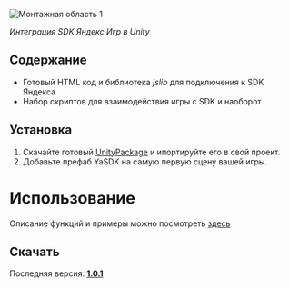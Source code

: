![Монтажная область 1](https://user-images.githubusercontent.com/62552418/205439375-fc552ce6-7fa6-49c4-b15e-39c9b6734d1a.png)

_Интеграция SDK Яндекс.Игр в Unity_


## Содержание

- Готовый HTML код и библиотека _jslib_ для подключения к SDK Яндекса
- Набор скриптов для взаимодействия игры с SDK и наоборот

## Установка

1. Скачайте готовый [UnityPackage](https://github.com/LogicZepochka/YSDK-Unity/releases/) и ипортируйте его в свой проект.
2. Добавьте префаб YaSDK на самую первую сцену вашей игры.

# Использование
Описание функций и примеры можно посмотреть [здесь](https://github.com/LogicZepochka/YSDK-Unity/wiki/%D0%92%D0%B7%D0%B0%D0%B8%D0%BC%D0%BE%D0%B4%D0%B5%D0%B9%D1%81%D1%82%D0%B2%D0%B8%D0%B5)

## Скачать ##

Последняя версия: [__1.0.1__](https://github.com/LogicZepochka/YSDK-Unity/releases/)
